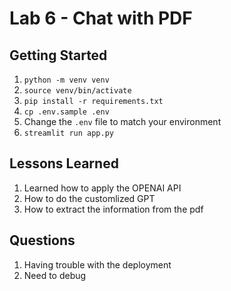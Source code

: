 # Lab 6 - Chat with PDF

## Getting Started

1. `python -m venv venv`
1. `source venv/bin/activate`
1. `pip install -r requirements.txt`
1. `cp .env.sample .env`
1. Change the `.env` file to match your environment
1. `streamlit run app.py`

## Lessons Learned
1. Learned how to apply the OPENAI API
1. How to do the customlized GPT
1. How to extract the information from the pdf

## Questions
1. Having trouble with the deployment
1. Need to debug